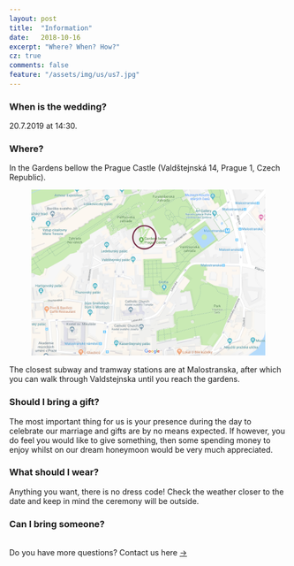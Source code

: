 ```yaml
---
layout: post
title:  "Information"
date:   2018-10-16
excerpt: "Where? When? How?"
cz: true
comments: false
feature: "/assets/img/us/us7.jpg"
---
```


### When is the wedding?

20.7.2019 at 14:30.

### Where?

In the Gardens bellow the Prague Castle (Valdštejnská 14, Prague 1, Czech Republic).

<figure><img src="/assets/img/faq/img1.png"></figure>

The closest subway and tramway stations are at Malostranska, after which you can walk through Valdstejnska until you reach the gardens.

### Should I bring a gift?

The most important thing for us is your presence during the day to celebrate our marriage and gifts are by no means expected. If however, you do feel you would like to give something, then some spending money to enjoy whilst on our dream honeymoon would be very much appreciated.

### What should I wear?

Anything you want, there is no dress code! Check the weather closer to the date and keep in mind the ceremony will be outside. 

### Can I bring someone?




<br/>
Do you have more questions? Contact us here <a href="https://helena-benoit.github.io//contact-en/" class="btn zoombtn"> &rarr; </a> <br/>
